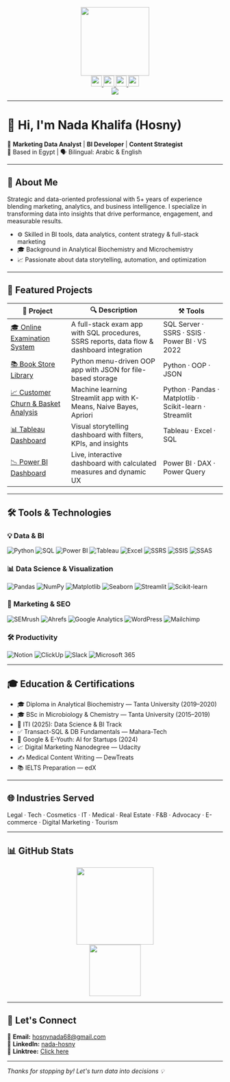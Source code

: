 <div align="center">
  <img src="https://media.giphy.com/media/xT9IgG50Fb7Mi0prBC/giphy.gif" height="160" />
</div>

<div align="center">
  <a href="https://www.linkedin.com/in/nada-hosny" target="_blank">
    <img src="https://img.shields.io/badge/LinkedIn-0077B5?style=for-the-badge&logo=linkedin&logoColor=white" height="25" />
  </a>
  <a href="mailto:hosnynada68@gmail.com" target="_blank">
    <img src="https://img.shields.io/badge/Gmail-EA4335?style=for-the-badge&logo=gmail&logoColor=white" height="25" />
  </a>
  <a href="https://linktr.ee/nadahosny96" target="_blank">
    <img src="https://img.shields.io/badge/Linktree-181717?style=for-the-badge&logo=Linktree&logoColor=pink" height="25" />
  </a>
  <a href="https://www.canva.com/design/DAGUZ6wz9DU/IUU-hhAcY2JXlKPLpVhmog/view?utm_content=DAGUZ6wz9DU&utm_campaign=designshare&utm_medium=link2&utm_source=uniquelinks" target="_blank">
    <img src="https://img.shields.io/badge/Portfolio-000000?style=for-the-badge&logo=notion&logoColor=white" height="25" />
  </a>
</div>

<div align="center">
  <img src="https://visitor-badge.laobi.icu/badge?page_id=Nadahosny68" />
</div>

---

# 👋 Hi, I'm Nada Khalifa (Hosny)

🎯 **Marketing Data Analyst** | **BI Developer** | **Content Strategist**  
📍 Based in Egypt | 🗣 Bilingual: Arabic & English

---

## 🧠 About Me

Strategic and data-oriented professional with 5+ years of experience blending marketing, analytics, and business intelligence. I specialize in transforming data into insights that drive performance, engagement, and measurable results.

- ⚙️ Skilled in BI tools, data analytics, content strategy & full-stack marketing
- 🎓 Background in Analytical Biochemistry and Microchemistry
- 📈 Passionate about data storytelling, automation, and optimization

---

## 🚀 Featured Projects

| 📌 Project | 🔍 Description | ⚒️ Tools |
|-----------|----------------|----------|
| [🎓 Online Examination System](https://github.com/Nadahosny68/ITI-Graduation-Project) | A full-stack exam app with SQL procedures, SSRS reports, data flow & dashboard integration | SQL Server · SSRS · SSIS · Power BI · VS 2022 |
| [📚 Book Store Library](https://github.com/Nadahosny68/OnlineBookStore) | Python menu-driven OOP app with JSON for file-based storage | Python · OOP · JSON |
| [📈 Customer Churn & Basket Analysis](https://github.com/Nadahosny68/newchurn) | Machine learning Streamlit app with K-Means, Naive Bayes, Apriori | Python · Pandas · Matplotlib · Scikit-learn · Streamlit |
| [📊 Tableau Dashboard](https://public.tableau.com/app/profile/nada.hosny/viz/FinalProject_17464014827450/overview) | Visual storytelling dashboard with filters, KPIs, and insights | Tableau · Excel · SQL |
| [📉 Power BI Dashboard](https://drive.google.com/file/d/1FZOorhfcp5MJ5qYCBlqHSny7NFpa4R8P/view) | Live, interactive dashboard with calculated measures and dynamic UX | Power BI · DAX · Power Query |

---

## 🛠 Tools & Technologies

### 💡 Data & BI
![Python](https://img.shields.io/badge/Python-3776AB?style=flat&logo=python&logoColor=white)
![SQL](https://img.shields.io/badge/SQL-003B57?style=flat&logo=postgresql&logoColor=white)
![Power BI](https://img.shields.io/badge/PowerBI-F2C811?style=flat&logo=powerbi&logoColor=black)
![Tableau](https://img.shields.io/badge/Tableau-E97627?style=flat&logo=tableau&logoColor=white)
![Excel](https://img.shields.io/badge/Excel-217346?style=flat&logo=microsoft-excel&logoColor=white)
![SSRS](https://img.shields.io/badge/SSRS-0078D4?style=flat&logo=microsoft&logoColor=white)
![SSIS](https://img.shields.io/badge/SSIS-0089D6?style=flat&logo=visualstudio&logoColor=white)
![SSAS](https://img.shields.io/badge/SSAS-0089D6?style=flat&logo=visualstudio&logoColor=white)

### 📊 Data Science & Visualization
![Pandas](https://img.shields.io/badge/Pandas-150458?style=flat&logo=pandas&logoColor=white)
![NumPy](https://img.shields.io/badge/NumPy-013243?style=flat&logo=numpy&logoColor=white)
![Matplotlib](https://img.shields.io/badge/Matplotlib-3776AB?style=flat&logo=python&logoColor=white)
![Seaborn](https://img.shields.io/badge/Seaborn-6E7783?style=flat)
![Streamlit](https://img.shields.io/badge/Streamlit-FF4B4B?style=flat&logo=streamlit&logoColor=white)
![Scikit-learn](https://img.shields.io/badge/Scikit--learn-F7931E?style=flat&logo=scikit-learn&logoColor=white)

### 🧠 Marketing & SEO
![SEMrush](https://img.shields.io/badge/SEMrush-FF6F61?style=flat&logo=semrush&logoColor=white)
![Ahrefs](https://img.shields.io/badge/Ahrefs-0054FF?style=flat)
![Google Analytics](https://img.shields.io/badge/Google%20Analytics-E37400?style=flat&logo=googleanalytics&logoColor=white)
![WordPress](https://img.shields.io/badge/WordPress-21759B?style=flat&logo=wordpress&logoColor=white)
![Mailchimp](https://img.shields.io/badge/Mailchimp-FFE01B?style=flat&logo=mailchimp&logoColor=black)

### 🛠 Productivity
![Notion](https://img.shields.io/badge/Notion-000000?style=flat&logo=notion&logoColor=white)
![ClickUp](https://img.shields.io/badge/ClickUp-7B68EE?style=flat&logo=clickup&logoColor=white)
![Slack](https://img.shields.io/badge/Slack-4A154B?style=flat&logo=slack&logoColor=white)
![Microsoft 365](https://img.shields.io/badge/Microsoft365-D83B01?style=flat&logo=microsoft&logoColor=white)

---

## 🎓 Education & Certifications

- 🎓 Diploma in Analytical Biochemistry — Tanta University (2019–2020)  
- 🎓 BSc in Microbiology & Chemistry — Tanta University (2015–2019)  
- 🏅 ITI (2025): Data Science & BI Track  
- ✅ Transact-SQL & DB Fundamentals — Mahara-Tech  
- 🧠 Google & E-Youth: AI for Startups (2024)  
- 📈 Digital Marketing Nanodegree — Udacity  
- ✍️ Medical Content Writing — DewTreats  
- 📚 IELTS Preparation — edX

---

## 🌐 Industries Served

Legal · Tech · Cosmetics · IT · Medical · Real Estate · F&B · Advocacy · E-commerce · Digital Marketing · Tourism

---

## 📊 GitHub Stats

<div align="center">
  <img src="https://github-readme-streak-stats.herokuapp.com/?user=Nadahosny68&theme=dark&hide_border=false" height="180" />
  <br/>
  <img src="https://github-readme-stats.vercel.app/api/top-langs/?username=Nadahosny68&layout=compact&theme=dark&hide_border=true" height="120" />
</div>

---

## 💬 Let's Connect

📧 **Email:** hosnynada68@gmail.com  
🔗 **LinkedIn:** [nada-hosny](https://linkedin.com/in/nada-hosny)  
🧾 **Linktree:** [Click here](https://linktr.ee/nadahosny96)

---

_Thanks for stopping by! Let's turn data into decisions 💡_
